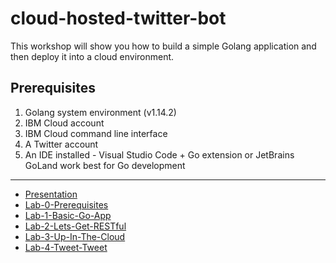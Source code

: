# cloud-hosted-twitter-bot

This workshop will show you how to build a simple Golang application and then deploy it into a cloud environment.

## Prerequisites

1. Golang system environment (v1.14.2)
2. IBM Cloud account
3. IBM Cloud command line interface
4. A Twitter account
5. An IDE installed - Visual Studio Code + Go extension or JetBrains GoLand work best for Go development

---

- [Presentation]
- [Lab-0-Prerequisites]
- [Lab-1-Basic-Go-App]
- [Lab-2-Lets-Get-RESTful]
- [Lab-3-Up-In-The-Cloud]
- [Lab-4-Tweet-Tweet]

[Presentation]: ./Presentation/Intro_to_Golang.pdf
[Lab-0-Prerequisites]: ./Labs/lab-0.md
[Lab-1-Basic-Go-App]: ./Labs/lab-1.md
[Lab-2-Lets-Get-RESTful]: ./Labs/lab-2.md
[Lab-3-Up-In-The-Cloud]: ./Labs/lab-3.md
[Lab-4-Tweet-Tweet]: ./Labs/lab-4.md
